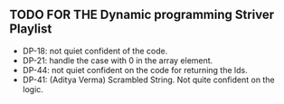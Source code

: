 ## TODO FOR THE Dynamic programming Striver Playlist

- DP-18: not quiet confident of the code.
- DP-21: handle the case with 0 in the array element.
- DP-44: not quiet confident on the code for returning the lds.
- DP-41: (Aditya Verma) Scrambled String. Not quite confident on the logic.